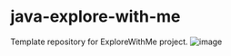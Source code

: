 # java-explore-with-me
Template repository for ExploreWithMe project.
![image](https://github.com/user-attachments/assets/8fd99b60-45a9-44ac-80ee-af1d896f51c1)
